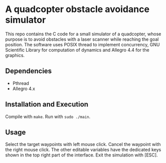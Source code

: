 # A quadcopter obstacle avoidance simulator
This repo contains the C code for a small simulator of a quadcopter, whose purpose is to avoid obstacles with a laser scanner while reaching the goal position.
The software uses POSIX thread to implement concurrency, GNU Scientific Library for computation of dynamics and Allegro 4.4 for the graphics.
## Dependencies
* Pthread
* Allegro 4.x
## Installation and Execution
Compile with `make`.
Run with `sudo ./main`.
## Usage
Select the target waypoints with left mouse click. Cancel the waypoint with the right mouse click. 
The other editable variables have the dedicated keys shown in the top right part of the interface.
Exit the simulation with [ESC].